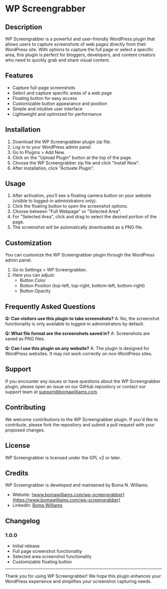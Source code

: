 # WP Screengrabber

## Description

WP Screengrabber is a powerful and user-friendly WordPress plugin that allows users to capture screenshots of web pages directly from their WordPress site. With options to capture the full page or select a specific area, this plugin is perfect for bloggers, developers, and content creators who need to quickly grab and share visual content.

## Features

- Capture full-page screenshots
- Select and capture specific areas of a web page
- Floating button for easy access
- Customizable button appearance and position
- Simple and intuitive user interface
- Lightweight and optimized for performance

## Installation

1. Download the WP Screengrabber plugin zip file.
2. Log in to your WordPress admin panel.
3. Go to Plugins > Add New.
4. Click on the "Upload Plugin" button at the top of the page.
5. Choose the WP Screengrabber zip file and click "Install Now".
6. After installation, click "Activate Plugin".

## Usage

1. After activation, you'll see a floating camera button on your website (visible to logged-in administrators only).
2. Click the floating button to open the screenshot options.
3. Choose between "Full Webpage" or "Selected Area".
4. For "Selected Area", click and drag to select the desired portion of the page.
5. The screenshot will be automatically downloaded as a PNG file.

## Customization

You can customize the WP Screengrabber plugin through the WordPress admin panel:

1. Go to Settings > WP Screengrabber.
2. Here you can adjust:
   - Button Color
   - Button Position (top-left, top-right, bottom-left, bottom-right)
   - Button Opacity

## Frequently Asked Questions

**Q: Can visitors use this plugin to take screenshots?**
A: No, the screenshot functionality is only available to logged-in administrators by default.

**Q: What file format are the screenshots saved in?**
A: Screenshots are saved as PNG files.

**Q: Can I use this plugin on any website?**
A: The plugin is designed for WordPress websites. It may not work correctly on non-WordPress sites.

## Support

If you encounter any issues or have questions about the WP Screengrabber plugin, please open an issue on our GitHub repository or contact our support team at support@bomawilliams.com.

## Contributing

We welcome contributions to the WP Screengrabber plugin. If you'd like to contribute, please fork the repository and submit a pull request with your proposed changes.

## License

WP Screengrabber is licensed under the GPL v2 or later.

## Credits

WP Screengrabber is developed and maintained by Boma N. Williams.

- Website: [www.bomawilliams.com/wp-screengrabber](https://www.bomawilliams.com/wp-screengrabber)
- LinkedIn: [Boma Williams](https://www.linkedin.com/in/boma-williams/)

## Changelog

### 1.0.0
- Initial release
- Full page screenshot functionality
- Selected area screenshot functionality
- Customizable floating button

---

Thank you for using WP Screengrabber! We hope this plugin enhances your WordPress experience and simplifies your screenshot capturing needs.
